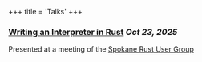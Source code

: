 +++
title = 'Talks'
+++

### [**Writing an Interpreter in Rust**](https://github.com/nradk/sprinter) _Oct 23, 2025_
Presented at a meeting of the [Spokane Rust User Group](https://spokanerust.com/)
